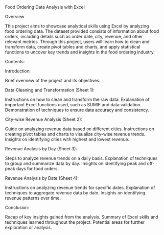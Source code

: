 Food Ordering Data Analysis with Excel

Overview

This project aims to showcase analytical skills using Excel by analyzing food ordering data. The dataset provided consists of information about food orders, including details such as order date, city, revenue, and other relevant metrics. Through this project, users will learn how to clean and transform data, create pivot tables and charts, and apply statistical functions to uncover key trends and insights in the food ordering industry.

Contents:

Introduction:

Brief overview of the project and its objectives.

Data Cleaning and Transformation (Sheet 1):

Instructions on how to clean and transform the raw data. Explanation of important Excel functions used, such as SUMIF and data validation. Demonstration of techniques to ensure data accuracy and consistency.

City-wise Revenue Analysis (Sheet 2):

Guide on analyzing revenue data based on different cities. Instructions on creating pivot tables and charts to visualize city-wise revenue trends. Insights on identifying cities with highest and lowest revenue.

Revenue Analysis by Day (Sheet 3):

Steps to analyze revenue trends on a daily basis. Explanation of techniques to group and summarize data by day. Insights on identifying peak and off-peak days for food orders.

Revenue Analysis by Date (Sheet 4):

Instructions on analyzing revenue trends for specific dates. Explanation of techniques to aggregate revenue data by date. Insights on identifying revenue patterns over time.

Conclusion:

Recap of key insights gained from the analysis. Summary of Excel skills and techniques learned throughout the project. Potential areas for further exploration or analysis.






